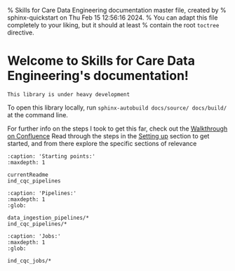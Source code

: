 % Skills for Care Data Engineering documentation master file, created by
% sphinx-quickstart on Thu Feb 15 12:56:16 2024.
% You can adapt this file completely to your liking, but it should at least
% contain the root `toctree` directive.

# Welcome to Skills for Care Data Engineering's documentation!

```{warning}
This library is under heavy development
```

To open this library locally, run `sphinx-autobuild docs/source/ docs/build/` at the command line.

For further info on the steps I took to get this far, check out the [Walkthrough on Confluence](https://skillsforcare.atlassian.net/wiki/spaces/DE/pages/1028227086/Sphinx)
Read through the steps in the [Setting up](https://skillsforcare.atlassian.net/wiki/spaces/DE/pages/1028227086/Sphinx#Setting-up) section to get started, and from there explore the specific sections of relevance

```{toctree}
:caption: 'Starting points:'
:maxdepth: 1
   
currentReadme
ind_cqc_pipelines
```

```{toctree}
:caption: 'Pipelines:'
:maxdepth: 1
:glob:

data_ingestion_pipelines/*
ind_cqc_pipelines/*
```

```{toctree}
:caption: 'Jobs:'
:maxdepth: 1
:glob:
   
ind_cqc_jobs/*
```

